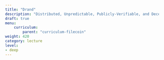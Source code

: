 ```yaml
---
title: "Drand"
description: "Distributed, Unpredictable, Publicly-Verifiable, and Decentralized Randomness Generator"
draft: true
menu:
    curriculum:
        parent: "curriculum-filecoin"
weight: 420
category: lecture
level:
- deep
---
```


